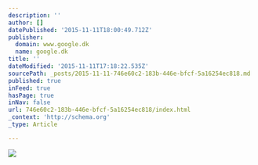 ```yaml
---
description: ''
author: []
datePublished: '2015-11-11T18:00:49.712Z'
publisher:
  domain: www.google.dk
  name: google.dk
title: ''
dateModified: '2015-11-11T17:18:22.535Z'
sourcePath: _posts/2015-11-11-746e60c2-183b-446e-bfcf-5a16254ec818.md
published: true
inFeed: true
hasPage: true
inNav: false
url: 746e60c2-183b-446e-bfcf-5a16254ec818/index.html
_context: 'http://schema.org'
_type: Article

---
```

![](https://encrypted-tbn0.gstatic.com/images?q=tbn:ANd9GcTbyqeTtIe5nmZrWPp282A2ptsXrEQGgeh4fvTD3yP9NkCdqFagkQ)